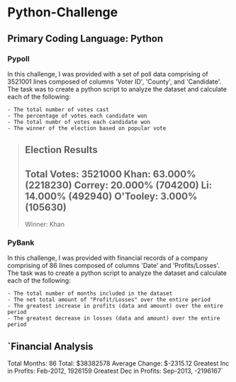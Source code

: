 # Python-Challenge
## Primary Coding Language: Python

### Pypoll
In this challenge, I was provided with a set of poll data comprising of 3521001 lines composed of columns 'Voter ID', 'County', and 'Candidate'.  The task was to create a python script to analyze the dataset and calculate each of the following:

    - The total number of votes cast
    - The percentage of votes each candidate won
    - The total numbr of votes each candidate won
    - The winner of the election based on popular vote

> Election Results
> ------------------------
> Total Votes: 3521000
> Khan:  63.000% (2218230)
> Correy:  20.000% (704200)
> Li:  14.000% (492940)
> O'Tooley:  3.000% (105630)
> ------------------------
> Winner: Khan


### PyBank
In this challenge, I was provided with financial records of a company comprising of 86 lines composed of columns 'Date' and 'Profits/Losses'.  The task was to create a python script to analyze the dataset and calculate each of the following:

    - The total number of months included in the dataset
    - The net total amount of "Profit/Losses" over the entire period
    - The greatest increase in profits (data and amount) over the entire period
    - The greatest decrease in losses (data and amount) over the entire period

`Financial Analysis
------------------------
Total Months: 86
Total: $38382578
Average Change: $-2315.12
Greatest Inc in Profits: Feb-2012, 1926159
Greatest Dec in Profits: Sep-2013, -2196167`
